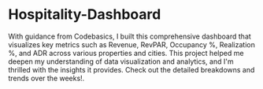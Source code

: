 # Hospitality-Dashboard

With guidance from Codebasics, I built this comprehensive dashboard that visualizes key metrics such as Revenue, RevPAR, Occupancy %, Realization %, and ADR across various properties and cities. 
This project helped me deepen my understanding of data visualization and analytics, and I'm thrilled with the insights it provides. Check out the detailed breakdowns and trends over the weeks!.
